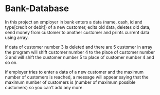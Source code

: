 # Bank-Database
In this project an employer in bank enters a data (name, cash, id and type[credit or debit]) of a new customer, edits old data, deletes old data, send money from customer to another customer and prints current data using array.

if data of customer number 3 is deleted and there are 5 customer in array the program will shift customer number 4 to the place of customer number 3 and will shift the customer number 5 to place of customer number 4 and so on.

if employer tries to enter a data of a new customer and the maximum number of customers is reached, a message will appear saying that the maximum number of customers is (number of maximum possible customers) so you can't add any more.
